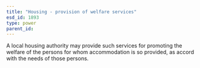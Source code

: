 ```yaml
---
title: "Housing - provision of welfare services"
esd_id: 1893
type: power
parent_id:  
---
```


A local housing authority may provide such services for promoting the welfare of the persons for whom accommodation is so provided, as accord with the needs of those persons.

